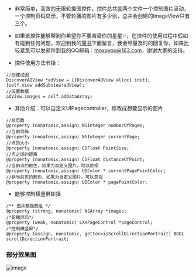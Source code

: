 + 非常简单，高效的无限轮播图控件，控件总共就两个文件一个控制图片滚动，一个控制页码显示，不管轮播的图片有多少张，总共会创建的ImageView只有三个。

+ 如果该控件能够帮到你希望你不要吝啬你的星星✨，在控件的使用过程中假如有碰到任何问题，欢迎到我的[简书](https://www.jianshu.com/u/239757d514f9)下面留言，我会尽量及时的回复你，如果比较紧急可以发邮件到我的QQ邮箱：moxuyou@163.com，谢谢大家的支持。

+ 控件使用方法节操：
```objc
//创建试图
DiscoverADView *adView = [[DiscoverADView alloc] init];
[self.view addSubview:adView];
//设置数据
adView.images = self.adDataArray;
```
+ 其他介绍：可以自定义UIPagecontroller，修改成想要显示的图片
```objc
//总页数
@property (nonatomic,assign) NSInteger numberOfPages;
//当前页码
@property (nonatomic,assign) NSInteger currentPage;
//点的大小
@property (nonatomic,assign) CGFloat PointSize;
//点之间的距离
@property (nonatomic,assign) CGFloat distanceOfPoint;
//当前点的颜色，如果为自定义图片，可以忽视
@property (nonatomic,assign) UIColor * currentPagePointColor;
//非当前页的颜色，如果为自定义图片，可以忽视
@property (nonatomic,assign) UIColor * pagePointColor;
```
+ 能够控制横竖屏轮播
```objc
/** 图片数据数组 */
@property (strong, nonatomic) NSArray *images;
/*轮播页码*/
@property (weak, nonatomic) LXHPageControl *pageControl;
/*控制横竖屏*/
@property (assign, nonatomic, getter=isScrollDirectionPortrait) BOOL scrollDirectionPortrait;

```
### 部分效果图
![image](https://github.com/FishDP/resource/blob/master/custom.gif)
